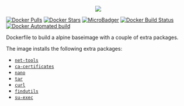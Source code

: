 <p align="center">
    <a href="https://alpinelinux.org" target="_blank">
        <img src="https://alpinelinux.org/alpinelinux-logo.svg">
    </a>
</p>

[![Docker Pulls](https://img.shields.io/docker/pulls/dockage/alpine.svg)](https://hub.docker.com/r/dockage/alpine/) [![Docker Stars](https://img.shields.io/docker/stars/dockage/alpine.svg?style=flat)](https://hub.docker.com/r/dockage/alpine/) [![MicroBadger](https://images.microbadger.com/badges/image/dockage/alpine:3.7.svg)](https://microbadger.com/images/dockage/alpine:3.7) [![Docker Build Status](https://img.shields.io/docker/build/dockage/alpine.svg)](https://hub.docker.com/r/dockage/alpine/) [![Docker Automated build](https://img.shields.io/docker/automated/dockage/alpine.svg)](https://hub.docker.com/r/dockage/alpine/)

Dockerfile to build a alpine baseimage with a couple of extra packages.

The image installs the following extra packages:

- [`net-tools`](https://pkgs.alpinelinux.org/package/v3.7/main/x86_64/net-tools)
- [`ca-certificates`](https://pkgs.alpinelinux.org/package/v3.7/main/x86_64/ca-certificates)
- [`nano`](https://pkgs.alpinelinux.org/package/v3.7/main/x86_64/nano)
- [`tar`](https://pkgs.alpinelinux.org/package/v3.7/main/x86_64/tar)
- [`curl`](https://pkgs.alpinelinux.org/package/v3.7/main/x86_64/curl)
- [`findutils`](https://pkgs.alpinelinux.org/package/v3.7/main/x86_64/findutils)
- [`su-exec`](https://pkgs.alpinelinux.org/package/v3.7/main/x86_64/su-exec)
